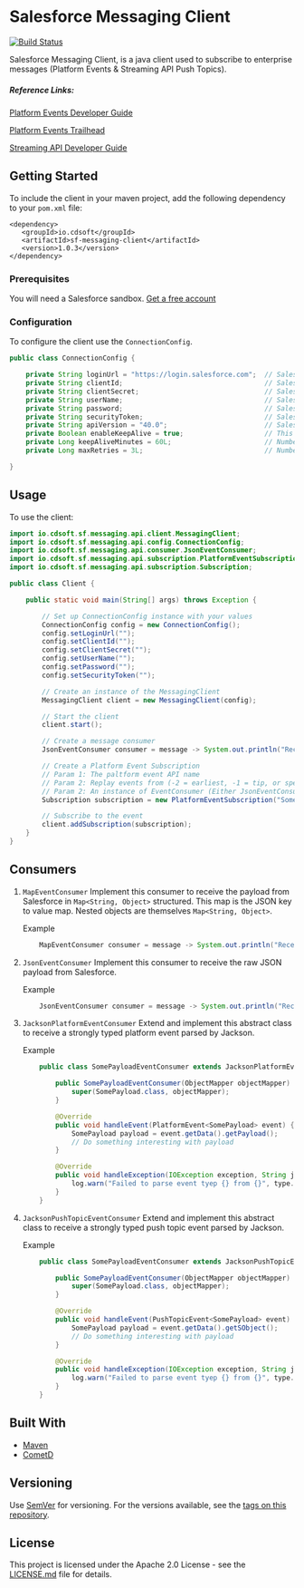 # Salesforce Messaging Client

[![Build Status](https://travis-ci.org/cdowney/sf-messaging-client.svg?branch=master)](https://travis-ci.org/cdowney/sf-messaging-client)

Salesforce Messaging Client, is a java client used to subscribe to enterprise messages (Platform Events & Streaming API Push Topics).

##### Reference Links:

[Platform Events Developer Guide](https://developer.salesforce.com/docs/atlas.en-us.platform_events.meta/platform_events/platform_events_intro.htm)

[Platform Events Trailhead](https://trailhead.salesforce.com/modules/platform_events_basics)

[Streaming API Developer Guide](https://developer.salesforce.com/docs/atlas.en-us.api_streaming.meta/api_streaming/code_sample_auth_oauth.htm)


## Getting Started

To include the client in your maven project, add the following dependency to your `pom.xml` file:
```
<dependency>
   <groupId>io.cdsoft</groupId>
   <artifactId>sf-messaging-client</artifactId>
   <version>1.0.3</version>
</dependency>
```

### Prerequisites

You will need a Salesforce sandbox. [Get a free account](https://developer.salesforce.com/signup)


### Configuration

To configure the client use the `ConnectionConfig`.

```java
public class ConnectionConfig {

    private String loginUrl = "https://login.salesforce.com";  // Salesforce login URL https://login.salesforce.com or https://test.salesforce.com or your custom domain name
    private String clientId;                                   // Salesforce OAuth connected app client ID
    private String clientSecret;                               // Salesforce OAuth connected app client secret
    private String userName;                                   // Salesforce username
    private String password;                                   // Salesforce password
    private String securityToken;                              // Salesforce security token for username
    private String apiVersion = "40.0";                        // Salesforce API version
    private Boolean enableKeepAlive = true;                    // This will periodically login to extend the Salesforce session
    private Long keepAliveMinutes = 60L;                       // Number of minutes between keep alive   logins
    private Long maxRetries = 3L;                              // Number of retries to login/connect when an exception/error occurs

}
```

## Usage

To use the client:

```java
import io.cdsoft.sf.messaging.api.client.MessagingClient;
import io.cdsoft.sf.messaging.api.config.ConnectionConfig;
import io.cdsoft.sf.messaging.api.consumer.JsonEventConsumer;
import io.cdsoft.sf.messaging.api.subscription.PlatformEventSubscription;
import io.cdsoft.sf.messaging.api.subscription.Subscription;

public class Client {

    public static void main(String[] args) throws Exception {

        // Set up ConnectionConfig instance with your values
        ConnectionConfig config = new ConnectionConfig();
        config.setLoginUrl("");
        config.setClientId("");
        config.setClientSecret("");
        config.setUserName("");
        config.setPassword("");
        config.setSecurityToken("");

        // Create an instance of the MessagingClient
        MessagingClient client = new MessagingClient(config);

        // Start the client
        client.start();

        // Create a message consumer
        JsonEventConsumer consumer = message -> System.out.println("Received message: " + message);

        // Create a Platform Event Subscription
        // Param 1: The paltform event API name
        // Param 2: Replay events from (-2 = earliest, -1 = tip, or specific event ID)
        // Param 2: An instance of EventConsumer (Either JsonEventConsumer or MapEventConsumer)
        Subscription subscription = new PlatformEventSubscription("Some_Event__e", -1L, consumer);

        // Subscribe to the event
        client.addSubscription(subscription);
    }
}

```

## Consumers

1. `MapEventConsumer`
    Implement this consumer to receive the payload from Salesforce in `Map<String, Object>` structured. This map is the JSON key to value map. Nested objects are themselves `Map<String, Object>`.

    Example
    ```java
        MapEventConsumer consumer = message -> System.out.println("Received message on channel: " + message.get("channel");
    ```
1. `JsonEventConsumer`
    Implement this consumer to receive the raw JSON payload from Salesforce.

    Example
    ```java
        JsonEventConsumer consumer = message -> System.out.println("Received message: " + message);
    ```
1. `JacksonPlatformEventConsumer`
    Extend and implement this abstract class to receive a strongly typed platform event parsed by Jackson.

    Example
    ```java
        public class SomePayloadEventConsumer extends JacksonPlatformEventConsumer<SomePayload> {

            public SomePayloadEventConsumer(ObjectMapper objectMapper) {
                super(SomePayload.class, objectMapper);
            }

            @Override
            public void handleEvent(PlatformEvent<SomePayload> event) {
                SomePayload payload = event.getData().getPayload();
                // Do something interesting with payload
            }

            @Override
            public void handleException(IOException exception, String json, JavaType type) {
                log.warn("Failed to parse event tyep {} from {}", type.getTypeName(), json);
            }
        }
    ```

1. `JacksonPushTopicEventConsumer`
    Extend and implement this abstract class to receive a strongly typed push topic event parsed by Jackson.

    Example
    ```java
        public class SomePayloadEventConsumer extends JacksonPushTopicEventConsumer<SomePayload> {

            public SomePayloadEventConsumer(ObjectMapper objectMapper) {
                super(SomePayload.class, objectMapper);
            }

            @Override
            public void handleEvent(PushTopicEvent<SomePayload> event) {
                SomePayload payload = event.getData().getSObject();
                // Do something interesting with payload
            }

            @Override
            public void handleException(IOException exception, String json, JavaType type) {
                log.warn("Failed to parse event tyep {} from {}", type.getTypeName(), json);
            }
        }
    ```

## Built With

* [Maven](https://maven.apache.org/)
* [CometD](https://cometd.org/)


## Versioning

Use [SemVer](http://semver.org/) for versioning. For the versions available, see the [tags on this repository](https://github.com/cdowney/sf-messaging-client/tags). 


## License

This project is licensed under the Apache 2.0 License - see the [LICENSE.md](LICENSE.md) file for details.
